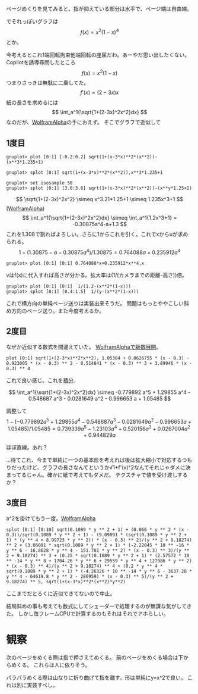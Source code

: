 ページめくりを見てみると、指が抑えている部分は水平で、ページ端は自由端。

でそれっぽいグラフは
$$ f(x)=x^2(1-x)^4 $$
とか。

今考えるとこれ1端回転拘束他端回転の座屈だわ。あーやだ思い出したくない。
Copilotを誘導尋問したところ
$$ f(x)=x^2(1-x) $$
つまりさっきは無駄に二乗してた。
$$ f'(x)=(2-3x)x $$
紙の長さを求めるには
$$ \int_a^1{\sqrt{1+(2-3x)^2x^2}dx} $$
なのだが、[WolframAlpha](https://www.wolframalpha.com/input?i2d=true&i=Integrate%5BSqrt%5B1%2BPower%5B%5C%2840%292-3x%5C%2841%29%2C2%5DPower%5Bx%2C2%5D%5D%2C%7Bx%2Ca%2C1%7D%5D&lang=ja)の手におえず。
そこでグラフで近似して

## 1度目
```gnuplot
gnuplot> plot [0:1] [-0.2:0.2] sqrt(1+(x-3*x)**2*(x**2))-(x**3*1.235+1)

gnuplot> splot [0:1] sqrt(1+(x-3*x)**2*(x**2)),x**3*1.235+1

gnuplot> set isosample 50
gnuplot> splot [0:1] [3.0:3.6] sqrt(1+(x-3*x)**2*(x**2))-(x**y*1.25+1)
```

$$ \sqrt{1+(2-3x)^2x^2}  \simeq x^3.21*1.25+1 \simeq 1.235x^3+1 $$
([WolframAlpha](https://www.wolframalpha.com/input?i2d=true&i=Integrate%5BPower%5Bx%2C3%5D*1.2%2B1%2C%7Bx%2Ca%2C1%7D%5D&lang=ja))
$$ \int_a^1{\sqrt{1+(2-3x)^2x^2}dx} \simeq \int_a^1{1.2x^3+1} = -0.30875a^4-a+1.3 $$
これを1.308で割ればよろしい。さらに1からこれを引く。これでxからuが求められる。
$$ 1 - (1.30875 - a - 0.30875 a^4)/1.30875 = 0.764088 a + 0.235912 a^4 $$

```gnuplot
gnuplot> plot [0:1] [0:1] 0.764088*x+0.235912*x**4,x
```

vはf(x)に代入すれば高さが分かる。拡大率は(1/(カメラまでの距離-高さ))倍。

```gnuplot
gnuplot> plot [0:1] [0:1]  1/(1.2-(x**2*(1-x)))
gnuplot> splot [0:1] [0.4:1.5]  1/(y-(x**2*(1-x)))
```

これで横方向の単純ページ送りは実装出来そうだ。
問題はもっとややこしい斜め方向のページ送り。また今度考えるか。

## 2度目
なぜか近似する数式を間違えていた。
[WolframAlphaで級数展開](https://www.wolframalpha.com/input?i2d=true&i=%E7%B4%9A%E6%95%B0+%7C+sqrt%5C%2840%291+%2B+Power%5B%5C%2840%292+-+3+x%5C%2841%29%2C2%5D+Power%5Bx%2C2%5D%5C%2841%29+%7C+x+%3D+0.3+%7C+%E3%81%AB%E3%81%8A%E3%81%84%E3%81%A6&lang=ja)。

```gnuplot
plot [0:1] sqrt(1+(2-3*x)**2*x**2), 1.05304 + 0.0626755 * (x - 0.3) - 0.923005 * (x - 0.3) ** 2 - 0.514841 * (x - 0.3) ** 3 + 3.89946 * (x - 0.3) ** 4
 ```

 これで良い感じ。これを[積分](https://www.wolframalpha.com/input?i2d=true&i=Integrate%5B1.05304+%2B+0.0626755+%5C%2840%29x+-+0.3%5C%2841%29+-+0.923005+Power%5B%5C%2840%29x+-+0.3%5C%2841%29%2C2%5D+-+0.514841+Power%5B%5C%2840%29x+-+0.3%5C%2841%29%2C3%5D+%2B+3.89946+Power%5B%5C%2840%29x+-+0.3%5C%2841%29%2C4%5D%2C%7Bx%2Ca%2C1%7D%5D&lang=ja).


$$ \int_a^1{\sqrt{1+(2-3x)^2x^2}dx} \simeq -0.779892 a^5 + 1.29855 a^4 - 0.548687 a^3 - 0.0281649 a^2 - 0.996653 a + 1.05485 $$

調整して
$$ 1 - (-0.779892 a^5 + 1.29855 a^4 - 0.548687 a^3 - 0.0281649 a^2 - 0.996653 a + 1.05485) / 1.05485 =
0.739339 a^5 - 1.23103 a^4 + 0.520156 a^3 + 0.0267004 a^2 + 0.944829 a  $$

ほぼ直線。あれ？

…待てこれ、今まで単純に一つの基本形を考えれば後は拡大縮小で対応するつもりだったけど、グラフの長さなんてというか√1+f'(x)^2なんてそれじゃダメに決まってるじゃん。確かに紙で考えてもダメだ。
テクスチャで値を受け渡しするか？

## 3度目
a^2を掛けてもう一度。[WolframAlpha](https://www.wolframalpha.com/input?i2d=true&i=%E7%B4%9A%E6%95%B0+%7C+sqrt%5C%2840%291+%2B+Power%5B%5C%2840%292+-+3+x%5C%2841%29%2C2%5D+Power%5Bx%2C2%5D*Power%5Ba%2C2%5D%5C%2841%29+%7C+x+%3D+0.3+%7C+&lang=ja)

```gnuplot
splot [0:1] [0:10] sqrt(0.1089 * y ** 2 + 1) + (0.066 * y ** 2 * (x - 0.3))/sqrt(0.1089 * y ** 2 + 1) - (9.09091 * (sqrt(0.1089 * y ** 2 + 1) * (y ** 4 + 8.99723 * y ** 2)) * (x - 0.3) ** 2)/(y ** 2 + 9.18274) ** 2 + (3.06091 * sqrt(0.1089 * y ** 2 + 1) * (-2.22045 * 10 ** -16 * y ** 6 - 16.8628 * y ** 4 - 151.781 * y ** 2) * (x - 0.3) ** 3)/(y ** 2 + 9.18274) ** 3 + (0.25 * sqrt(0.1089 * y ** 2 + 1) * (2.57572 * 10 ** -14 * y ** 8 + 1704.26 * y ** 6 + 29559 * y ** 4 + 127986 * y ** 2) * (x - 0.3) ** 4)/(y ** 2 + 9.18274) ** 4 + (0.2 * y ** 4 * sqrt(0.1089 * y ** 2 + 1) * (-4.26326 * 10 ** -14 * y ** 6 - 3637.28 * y ** 4 - 64619.8 * y ** 2 - 286959) * (x - 0.3) ** 5)/(y ** 2 + 9.18274) ** 5, sqrt(1+(x-3*x)**2*(x**2)*y**2)
```

ここまでだとろくに近似できてないので中止。

結局斜めの事も考えても数式にしてシェーダーで処理するのが無謀な気がしてきた。
しかし毎フレームCPUで計算するのもそれはそれでアホらしい。

# 観察
次のページをめくる際は指で押さえてめくる。
前のページをめくる場合は下からめくる。
これらは人に依りそう。

パラパラめくる際は山なりに折り曲げて指を離す。形は単純にy=x^2で良い。
これは別に実装すべし。
